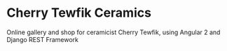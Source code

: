 # Cherry Tewfik Ceramics
Online gallery and shop for ceramicist Cherry Tewfik, using Angular 2 and Django REST Framework
